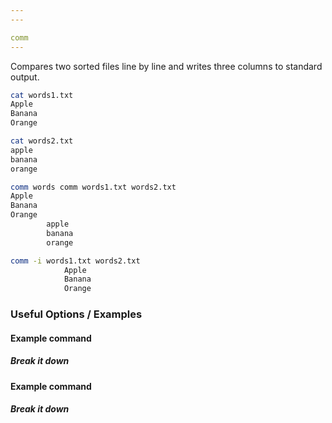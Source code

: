 ```yaml
---
---

comm
---
```

Compares two sorted files line by line and writes three columns to standard output.
<!-- one line explanation would go here -->

<!-- minimal example -->
~~~ bash
cat words1.txt
Apple
Banana
Orange

cat words2.txt
apple
banana
orange

comm words comm words1.txt words2.txt
Apple
Banana
Orange
        apple
        banana
        orange

comm -i words1.txt words2.txt
            Apple
            Banana
            Orange
~~~

<!--more-->

### Useful Options / Examples

#### Example command

##### Break it down

#### Example command

##### Break it down
